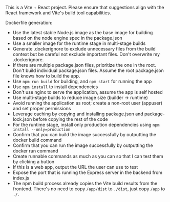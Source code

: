 <!-- Use this file to provide workspace-specific custom instructions to Copilot. For more details, visit https://code.visualstudio.com/docs/copilot/copilot-customization#_use-a-githubcopilotinstructionsmd-file -->

This is a Vite + React project. Please ensure that suggestions align with the React framework and Vite's build tool capabilities.

Dockerfile generation:
* Use the latest stable Node.js image as the base image for building based on the node engine spec in the package.json
* Use a smaller image for the runtime stage in multi-stage builds
* Generate .dockerignore to exclude unnecessary files from the build context but be careful not exclude important files. Don't overwrite my .dockerignore.
* If there are multiple package.json files, prioritize the one in the root. Don't build individual package.json files. Assume the root package.json file knows how to build the app.
* Use `npm run build` for building, and `npm start` for running the app
* Use `npm install` to install dependencies
* Don't use nginx to serve the application, assume the app is self hosted
* Use multi-stage builds to reduce image size (builder → runtime)
* Avoid running the application as root; create a non-root user (appuser) and set proper permissions
* Leverage caching by copying and installing package.json and package-lock.json before copying the rest of the code
* For the runtime stage, install only production dependencies using `npm install --only=production`
* Confirm that you can build the image successfully by outputting the docker build command
* Confirm that you can run the image successfully by outputting the docker run command
* Create runnable commands as much as you can so that I can test them by clicking a button
* If this is a web app, output the URL the user can use to test
* Expose the port that is running the Express server in the backend from index.js
* The npm build process already copies the Vite build results from the frontend. There's no need to copy `/app/dist` to `./dist`, just copy `/app` to `./`.
